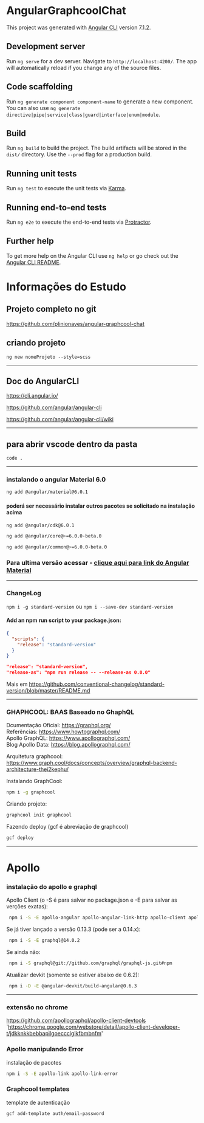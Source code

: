 # AngularGraphcoolChat

This project was generated with [Angular CLI](https://github.com/angular/angular-cli) version 7.1.2.

## Development server

Run `ng serve` for a dev server. Navigate to `http://localhost:4200/`. The app will automatically reload if you change any of the source files.

## Code scaffolding

Run `ng generate component component-name` to generate a new component. You can also use `ng generate directive|pipe|service|class|guard|interface|enum|module`.

## Build

Run `ng build` to build the project. The build artifacts will be stored in the `dist/` directory. Use the `--prod` flag for a production build.

## Running unit tests

Run `ng test` to execute the unit tests via [Karma](https://karma-runner.github.io).

## Running end-to-end tests

Run `ng e2e` to execute the end-to-end tests via [Protractor](http://www.protractortest.org/).

## Further help

To get more help on the Angular CLI use `ng help` or go check out the [Angular CLI README](https://github.com/angular/angular-cli/blob/master/README.md).


# Informações do Estudo

## Projeto completo no git
https://github.com/plinionaves/angular-graphcool-chat

## criando projeto
`ng new nomeProjeto --style=scss`
___
## Doc do AngularCLI
https://cli.angular.io/

https://github.com/angular/angular-cli

https://github.com/angular/angular-cli/wiki
___

## para abrir vscode dentro da pasta
```sh
code .
```
***
### instalando o angular Material 6.0
```sh
ng add @angular/material@6.0.1
```

#### poderá ser necessário instalar outros pacotes se solicitado na instalação acima

```sh
ng add @angular/cdk@6.0.1
```
```sh
ng add @angular/core@>=6.0.0-beta.0
```
```sh
ng add @angular/common@>=6.0.0-beta.0
```

### Para ultima versão acessar - [**clique aqui para link do Angular Material**](https://material.angular.io/guide/getting-started)
***
### ChangeLog 
`npm i -g standard-version` ou `npm i --save-dev standard-version`

#### Add an npm run script to your package.json:

```json
{
  "scripts": {
    "release": "standard-version"
  }
}
```
```json
"release": "standard-version",
"release-as": "npm run release -- --release-as 0.0.0"
```
Mais em https://github.com/conventional-changelog/standard-version/blob/master/README.md
***
### GHAPHCOOL: BAAS Baseado no GhaphQL

Dcumentação Oficial: https://graphql.org/ <br/>
Referências: https://www.howtographql.com/ <br/>
Apollo GraphQL: https://www.apollographql.com/ <br/>
Blog Apollo Data: https://blog.apollographql.com/ <br/>

Arquitetura graphcool: https://www.graph.cool/docs/concepts/overview/graphql-backend-architecture-thei2kephu/ <br/>

Instalando GraphCool: 
```sh
npm i -g graphcool
```
Criando projeto:
```sh
graphcool init graphcool
```

Fazendo deploy (gcf é abreviação de graphcool)
```sh
gcf deploy
```
***
# Apollo
### instalação do apollo e graphql
Apollo Client (o -S é para salvar no package.json e -E para salvar as verções exatas):
```sh
 npm i -S -E apollo-angular apollo-angular-link-http apollo-client apollo-cache-inmemory graphql-tag
```

Se já tiver lançado a versão 0.13.3 (pode ser a 0.14.x):
```sh
 npm i -S -E graphql@14.0.2
```
Se ainda não:
```sh
 npm i -S graphql@git://github.com/graphql/graphql-js.git#npm
```

Atualizar devkit (somente se estiver abaixo de 0.6.2):
```sh
 npm i -D -E @angular-devkit/build-angular@0.6.3
 ```
***

### extensão no chrome
https://github.com/apollographql/apollo-client-devtools
<br/>
`https://chrome.google.com/webstore/detail/apollo-client-developer-t/jdkknkkbebbapilgoeccciglkfbmbnfm'

### Apollo manipulando Error
instalação de pacotes
```sh
npm i -S -E apollo-link apollo-link-error
```

### Graphcool templates
template de autenticação
```sh
gcf add-template auth/email-password
```

